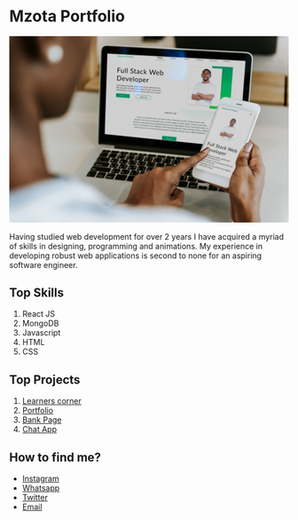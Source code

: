 # Mzota Portfolio

<img src ='./src/assets/mockup-mix.jpg' alt='app design' />  

Having studied web development for over 2 years I have acquired a myriad of skills in designing, programming and animations. My experience in developing robust web applications is second to none for an aspiring software engineer. 

## Top Skills

1. React JS
2. MongoDB
3. Javascript
4. HTML
5. CSS

## Top Projects

1. [Learners corner](https://learners-corner.onrender.com/learners-corner)
2. [Portfolio](https://mzota-portfolio.onrender.com/)
3. [Bank Page](https://mzota2.github.io/BankPage/)
4. [Chat App](https://mzota2.github.io/ChatApp/)

## How to find me?

- [Instagram](https://www.instagram.com/mzotacodes/)
- [Whatsapp]( https://wa.me/265889785341)
- [Twitter](https://twitter.com/EmmanuelChiram8)
- [Email](mailto:mzchirambo@gmail.com)




